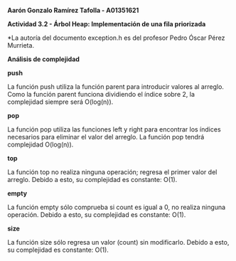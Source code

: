 **Aarón Gonzalo Ramírez Tafolla - A01351621**

**Actividad 3.2 - Árbol Heap: Implementación de una fila priorizada**

*La autoría del documento exception.h es del profesor Pedro Óscar Pérez Murrieta.

**Análisis de complejidad**

**push**

La función push utiliza la función parent para introducir valores al arreglo. Como la función parent funciona dividiendo el índice sobre 2, la complejidad siempre será
O(log(n)).

**pop**

La función pop utiliza las funciones left y right para encontrar los índices necesarios para eliminar el valor del arreglo. La función pop tendrá complejidad
O(log(n)).

**top**

La función top no realiza ninguna operación; regresa el primer valor del arreglo. Debido a esto, su complejidad es constante: O(1).

**empty**

La función empty sólo comprueba si count es igual a 0, no realiza ninguna operación. Debido a esto, su complejidad es constante: O(1).

**size**

La función size sólo regresa un valor (count) sin modificarlo. Debido a esto, su complejidad es constante: O(1).
